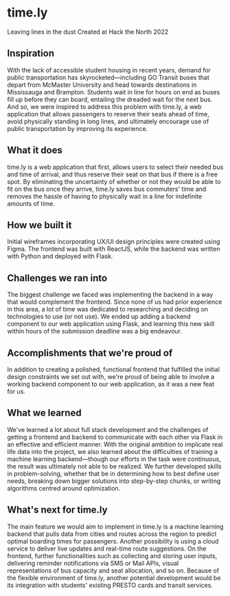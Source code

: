 # time.ly
Leaving lines in the dust
Created at Hack the North 2022 

## Inspiration
With the lack of accessible student housing in recent years, demand for public transportation has skyrocketed—including GO Transit buses that depart from McMaster University and head towards destinations in Mississauga and Brampton. Students wait in line for hours on end as buses fill up before they can board, entailing the dreaded wait for the next bus. And so, we were inspired to address this problem with time.ly, a web application that allows passengers to reserve their seats ahead of time, avoid physically standing in long lines, and ultimately encourage use of public transportation by improving its experience.

## What it does
time.ly is a web application that first, allows users to select their needed bus and time of arrival, and thus reserve their seat on that bus if there is a free spot. By eliminating the uncertainty of whether or not they would be able to fit on the bus once they arrive, time.ly saves bus commuters' time and removes the hassle of having to physically wait in a line for indefinite amounts of time.

## How we built it
Initial wireframes incorporating UX/UI design principles were created using Figma. The frontend was built with ReactJS, while the backend was written with Python and deployed with Flask.

## Challenges we ran into
The biggest challenge we faced was implementing the backend in a way that would complement the frontend. Since none of us had prior experience in this area, a lot of time was dedicated to researching and deciding on technologies to use (or not use). We ended up adding a backend component to our web application using Flask, and learning this new skill within hours of the submission deadline was a big endeavour.

## Accomplishments that we're proud of
In addition to creating a polished, functional frontend that fulfilled the initial design constraints we set out with, we're proud of being able to involve a working backend component to our web application, as it was a new feat for us.

## What we learned
We've learned a lot about full stack development and the challenges of getting a frontend and backend to communicate with each other via Flask in an effective and efficient manner. With the original ambition to implicate real life data into the project, we also learned about the difficulties of training a machine learning backend—though our efforts in the task were continuous, the result was ultimately not able to be realized. We further developed skills in problem-solving, whether that be in determining how to best define user needs, breaking down bigger solutions into step-by-step chunks, or writing algorithms centred around optimization.

## What's next for time.ly
The main feature we would aim to implement in time.ly is a machine learning backend that pulls data from cities and routes across the region to predict optimal boarding times for passengers. Another possibility is using a cloud service to deliver live updates and real-time route suggestions. On the frontend, further functionalities such as collecting and storing user inputs, delivering reminder notifications via SMS or Mail APIs, visual representations of bus capacity and seat allocation, and so on. Because of the flexible environment of time.ly, another potential development would be its integration with students' existing PRESTO cards and transit services.

